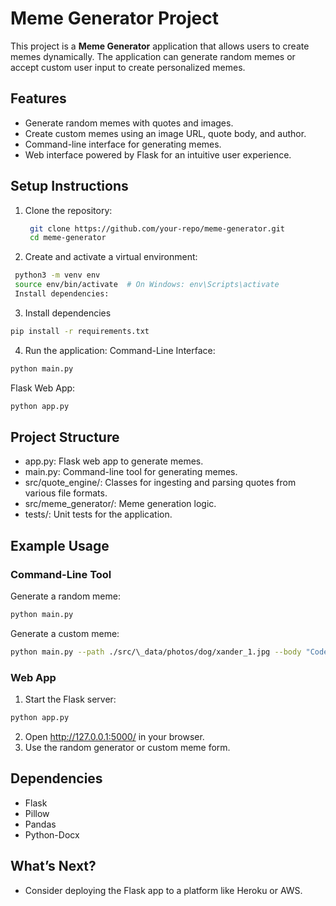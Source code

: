 # Meme Generator Project

This project is a **Meme Generator** application that allows users to create memes dynamically. The application can generate random memes or accept custom user input to create personalized memes.

## Features

- Generate random memes with quotes and images.
- Create custom memes using an image URL, quote body, and author.
- Command-line interface for generating memes.
- Web interface powered by Flask for an intuitive user experience.

## Setup Instructions

1. Clone the repository:

   ```bash
    git clone https://github.com/your-repo/meme-generator.git
    cd meme-generator
   ```

2. Create and activate a virtual environment:

```bash
 python3 -m venv env
 source env/bin/activate  # On Windows: env\Scripts\activate
 Install dependencies:
```

3. Install dependencies

```bash
pip install -r requirements.txt
```

4. Run the application:
   Command-Line Interface:

```bash
python main.py
```

Flask Web App:

```bash
python app.py
```

## Project Structure

- app.py: Flask web app to generate memes.
- main.py: Command-line tool for generating memes.
- src/quote_engine/: Classes for ingesting and parsing quotes from various file formats.
- src/meme_generator/: Meme generation logic.
- tests/: Unit tests for the application.

## Example Usage

### Command-Line Tool

Generate a random meme:

```bash
python main.py
```

Generate a custom meme:

```bash
python main.py --path ./src/\_data/photos/dog/xander_1.jpg --body "Code like a pro." --author "Coder"
```

### Web App

1. Start the Flask server:

```bash
python app.py
```

2. Open http://127.0.0.1:5000/ in your browser.
3. Use the random generator or custom meme form.

## Dependencies

- Flask
- Pillow
- Pandas
- Python-Docx

## **What’s Next?**

- Consider deploying the Flask app to a platform like Heroku or AWS.
